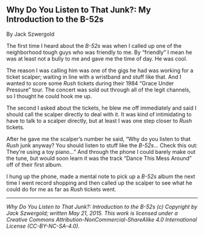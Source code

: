 ## Why Do You Listen to That Junk?: My Introduction to the B-52s

By Jack Szwergold

The first time I heard about the *B-52s* was when I called up one of the neighborhood tough guys who was friendly to me. By “friendly” I mean he was at least not a bully to me and gave me the time of day. He was cool.

The reason I was calling him was one of the gigs he had was working for a ticket scalper; waiting in line with a wristband and stuff like that. And I wanted to score some *Rush* tickets during their 1984 “Grace Under Pressure” tour. The concert was sold out through all of the legit channels, so I thought he could hook me up.

The second I asked about the tickets, he blew me off immediately and said I should call the scalper directly to deal with it. It was kind of intimidating to have to talk to a scalper directly, but at least I was one step closer to *Rush* tickets.

After he gave me the scalper’s number he said, “Why do you listen to that *Rush* junk anyway? You should listen to stuff like the *B-52s*… Check this out: They’re using a toy piano…” And through the phone I could barely make out the tune, but would soon learn it was the track “Dance This Mess Around” off of their first album.

I hung up the phone, made a mental note to pick up a *B-52s* album the next time I went record shopping and then called up the scalper to see what he could do for me as far as *Rush* tickets went.

***

*Why Do You Listen to That Junk?: Introduction to the B-52s (c) Copyright by Jack Szwergold; written May 21, 2015. This work is licensed under a Creative Commons Attribution-NonCommercial-ShareAlike 4.0 International License (CC-BY-NC-SA-4.0).*